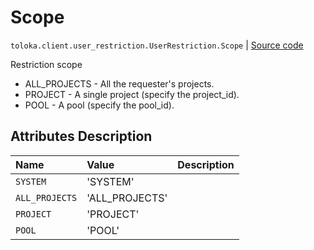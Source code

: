 # Scope
`toloka.client.user_restriction.UserRestriction.Scope` | [Source code](https://github.com/Toloka/toloka-kit/blob/v1.2.0/src/client/user_restriction.py#L56)

Restriction scope


* ALL_PROJECTS - All the requester's projects.
* PROJECT - A single project (specify the project_id).
* POOL - A pool (specify the pool_id).

## Attributes Description

| Name | Value | Description |
| :------| :-----------| :----------| 
`SYSTEM`|'SYSTEM'|
`ALL_PROJECTS`|'ALL_PROJECTS'|
`PROJECT`|'PROJECT'|
`POOL`|'POOL'|
